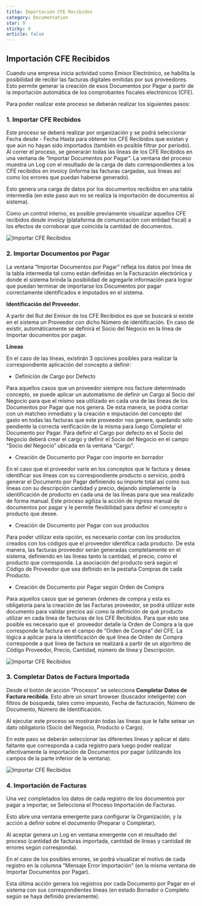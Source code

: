 ```yaml
---
title: Importación CFE Recibidos
category: Documentation
star: 9
sticky: 9
article: false
---
```


## Importación CFE Recibidos

Cuando una empresa inicia actividad como Emisor Electrónico, se habilita la posibilidad de recibir las facturas digitales emitidas por sus proveedores. Esto permite generar la creación de esos Documentos por Pagar a partir de la importación automática de los comprobantes fiscales electrónicos (CFE).

Para poder realizar este proceso se deberán realizar los siguientes pasos:

### 1. Importar CFE Recbidos

Este proceso se deberá realizar por organización y se podrá seleccionar Fecha desde - Fecha Hasta para obtener los CFE Recibidos que existan y que aún no hayan sido importados (también es posible filtrar por período). Al correr el proceso, se generarán todas las líneas de los CFE Recibidos en una ventana de “Importar Documentos por Pagar”. La ventana del proceso muestra un Log con el resultado de la carga de dato correspondientes a los CFE recibidos en invoicy (informa las facturas cargadas, sus líneas así como los errores que puedan haberse generado).

Esto genera una carga de datos por los documentos recibidos en una tabla intermedia (en este paso aun no se realiza la importación de documentos al sistema).

Como un control interno, es posible previamente visualizar aquellos CFE recibidos desde invoicy (plataforma de comunicación con entidad fiscal) a los efectos de corroborar que coincida la cantidad de documentos.

![Importar CFE Recibidos](/assets/img/docs/electronic-billing/elb-billing1.png)

### 2. Importar Documentos por Pagar

La ventana “Importar Documentos por Pagar” refleja los datos por línea de la tabla intermedia tal como están definidas en la Facturación electrónica y donde el sistema brinda la posibilidad de agregarle información para lograr que puedan terminar de importarse los Documentos por pagar correctamente identificados e imputados en el sistema.

**Identificación del Proveedor.**

A partir del Rut del Emisor de los CFE Recibidos es que se buscará si existe en el sistema un Proveedor con dicho Número de identificación. En caso de existir, automáticamente se definirá el Socio del Negocio en la línea de Importar documentos por pagar.

**Líneas**

En el caso de las líneas, existirán 3 opciones posibles para realizar la correspondiente aplicación del concepto a definir:

* Definición de Cargo por Defecto

Para aquellos casos que un proveedor siempre nos facture determinado concepto, se puede aplicar un automatismo de definir un Cargo al Socio del Negocio para que el mismo sea utilizado en cada una de las líneas de los Documentos por Pagar que nos genera. De esta manera, se podrá contar con un matcheo inmediato y la creación e imputación del concepto del gasto en todas las facturas que este proveedor nos genere, quedando sólo pendiente la correcta verificación de la misma para luego Completar el Documento por Pagar. Para definir el Cargo por defecto en el Socio del Negocio deberá crear el cargo y definir el Socio del Negocio en el campo “Socio del Negocio” ubicada en la ventana “Cargo”.

* Creación de Documento por Pagar con importe en borrador

En el caso que el proveedor varíe en los conceptos que le factura y desea identificar sus líneas con su correspondiente producto o servicio, podrá generar el Documento por Pagar definiendo su importe total así como sus líneas con su descripción cantidad y precio, dejando simplemente la identificación de producto en cada una de las líneas para que sea realizado de forma manual. Este proceso agiliza la acción de ingreso manual de documentos por pagar y le permite flexibilidad para definir el concepto o producto que desee.

* Creación de Documento por Pagar con sus productos

Para poder utilizar esta opción, es necesario contar con los productos creados con los códigos que el proveedor identifica cada producto. De esta manera, las facturas proveedor serán generadas completamente en el sistema, definiendo en las líneas tanto la cantidad, el precio, como el producto que corresponda. La asociación del producto será según el Código de Proveedor que sea definido en la pestaña Compras de cada Producto.

* Creación de Documento por Pagar según Orden de Compra

Para aquellos casos que se generan órdenes de compra y esta es obligatoria para la creación de las Facturas proveedor, se podrá utilizar este documento para validar precios así como la definición de qué producto utilizar en cada línea de facturas de los CFE Recibidos. Para que esto sea posible es necesario que el  proveedor detalle la Orden de Compra a la que corresponde la factura en el campo de “Orden de Compra” del CFE. La lógica a aplicar para la identificación de qué línea de Orden de Compra corresponde a qué línea de factura se realizará a partir de un algoritmo de Código Proveedor, Precio, Cantidad, número de línea y Descripción.

![Importar CFE Recibidos](/assets/img/docs/electronic-billing/elb-billing2.png)

### 3. Completar Datos de Factura Importada

Desde el botón de acción "Procesos" se selecciona **Completar Datos de Factura recibida**. Esto abre un smart browser (buscador inteligente) con filtros de búsqueda, tales como impuesto, Fecha de facturación, Número de Documento, Número de Identificación.

Al ejecutar este proceso se mostrarán todas las líneas que le falte setear un dato obligatorio (Socio del Negocio, Producto o Cargo).

En este paso se deberán seleccionar las diferentes líneas y aplicar el dato faltante que corresponda a cada registro para luego poder realizar efectivamente la importación de Documentos por pagar (utilizando los campos de la parte inferior de la ventana).

![Importar CFE Recibidos](/assets/img/docs/electronic-billing/elb-billing3.png)

### 4. Importación de Facturas

Una vez completados los datos de cada registro de los documentos por pagar a importar, se Selecciona el Proceso Importación de Facturas.

Esto abre una ventana emergente para configurar la Organización, y la acción a definir sobre el documento (Preparar o Completar).

Al aceptar genera un Log en ventana emergente con el resultado del proceso (cantidad de facturas importada, cantidad de líneas y cantidad de errores según corresponda).

En el caso de los posibles errores, se podrá visualizar el motivo de cada registro en la columna "Mensaje Error Importación" (en la misma ventana de Importar Documentos por Pagar).

Esta última acción genera los registros por cada Documento por Pagar en el sistema con sus correspondientes líneas (en estado Borrador o Completo según se haya definido previamente).